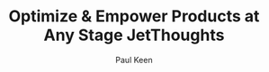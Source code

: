 ---
title: Optimize &amp; Empower Products at Any Stage JetThoughts
description: We help optimize products and teams at any stage, from technical strategy to talent acquisition and software development.
author: Paul Keen
type: page
slug: services
layout: services

metatags:
  image: og-services.jpg


created_at: 2022-10-10T06:30:10+00:00
---
